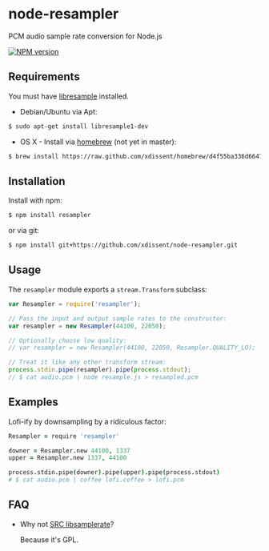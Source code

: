 node-resampler
==============

PCM audio sample rate conversion for Node.js

[![NPM version](https://badge.fury.io/js/resampler.png)](http://badge.fury.io/js/resampler)


Requirements
------------

You must have [libresample](https://ccrma.stanford.edu/~jos/resample/Available_Software.html) installed.

* Debian/Ubuntu via Apt:

```sh
$ sudo apt-get install libresample1-dev
```

* OS X - Install via [homebrew](http://mxcl.github.io/homebrew/) (not yet in master):

```sh
$ brew install https://raw.github.com/xdissent/homebrew/d4f55ba336d66473e7bf167901a0c575c0c4ae17/Library/Formula/libresample.rb
```


Installation
------------

Install with npm:

```sh
$ npm install resampler
```

or via git:

```sh
$ npm install git+https://github.com/xdissent/node-resampler.git
```


Usage
-----

The `resampler` module exports a `stream.Transform` subclass:

```js
var Resampler = require('resampler');

// Pass the input and output sample rates to the constructor:
var resampler = new Resampler(44100, 22050);

// Optionally choose low quality:
// var resampler = new Resampler(44100, 22050, Resampler.QUALITY_LO);

// Treat it like any other transform stream:
process.stdin.pipe(resampler).pipe(process.stdout);
// $ cat audio.pcm | node resample.js > resampled.pcm
```


Examples
--------

Lofi-ify by downsampling by a ridiculous factor:

```coffeescript
Resampler = require 'resampler'

downer = Resampler.new 44100, 1337
upper = Resampler.new 1337, 44100

process.stdin.pipe(downer).pipe(upper).pipe(process.stdout)
# $ cat audio.pcm | coffee lofi.coffee > lofi.pcm
```


FAQ
---

* Why not [SRC libsamplerate](http://www.mega-nerd.com/SRC/)?

  Because it's GPL.
